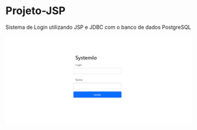 # Projeto-JSP
Sistema de Login utilizando JSP e JDBC com o banco de dados PostgreSQL

<img src = "src/main/webapp/Imgs/SystemIO.png"></img>
